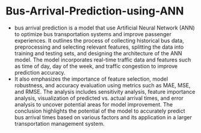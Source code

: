 # Bus-Arrival-Prediction-using-ANN

- bus arrival prediction is a model that use Artificial Neural Network (ANN) to optimize bus transportation systems and improve passenger experiences. It outlines the process of collecting historical bus data, preprocessing and selecting relevant features, splitting the data into training and testing sets, and designing the architecture of the ANN model. The model incorporates real-time traffic data and features such as time of day, day of the week, and traffic congestion to improve prediction accuracy. 
- It also emphasizes the importance of feature selection, model robustness, and accuracy evaluation using metrics such as MAE, MSE, and RMSE. The analysis includes sensitivity analysis, feature importance analysis, visualization of predicted vs. actual arrival times, and error analysis to uncover potential areas for model improvement. The conclusion highlights the potential of the model to accurately predict bus arrival times based on various factors and its application in a larger transportation management system.
